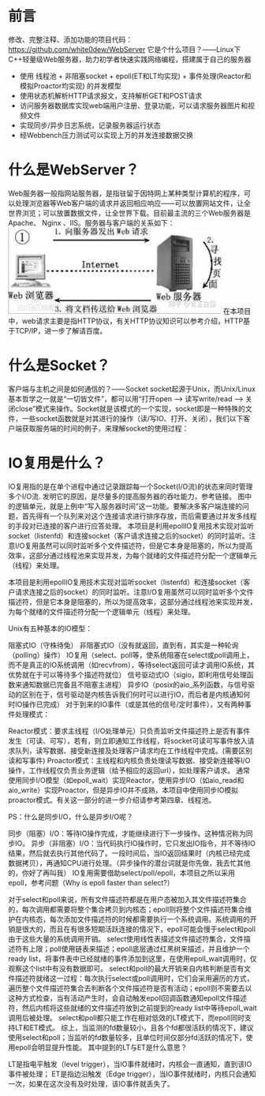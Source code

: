 # 前言
修改、完整注释、添加功能的项目代码：
https://github.com/white0dew/WebServer
它是个什么项目？——Linux下C++轻量级Web服务器，助力初学者快速实践网络编程，搭建属于自己的服务器
- 使用 线程池 + 非阻塞socket + epoll(ET和LT均实现) + 事件处理(Reactor和模拟Proactor均实现) 的并发模型
- 使用状态机解析HTTP请求报文，支持解析GET和POST请求
- 访问服务器数据库实现web端用户注册、登录功能，可以请求服务器图片和视频文件
- 实现同步/异步日志系统，记录服务器运行状态
- 经Webbench压力测试可以实现上万的并发连接数据交换

# 什么是WebServer？
Web服务器一般指网站服务器，是指驻留于因特网上某种类型计算机的程序，可以处理浏览器等Web客户端的请求并返回相应响应——可以放置网站文件，让全世界浏览；可以放置数据文件，让全世界下载。目前最主流的三个Web服务器是Apache、 Nginx 、IIS。服务器与客户端的关系如下：
![](images/2023-02-04-13-17-11.png)
在本项目中，web请求主要是指HTTP协议，有关HTTP协议知识可以参考介绍，HTTP基于TCP/IP，进一步了解请百度。

# 什么是Socket？
客户端与主机之间是如何通信的？——Socket
socket起源于Unix，而Unix/Linux基本哲学之一就是“一切皆文件”，都可以用“打开open –> 读写write/read –> 关闭close”模式来操作。Socket就是该模式的一个实现，socket即是一种特殊的文件，一些socket函数就是对其进行的操作（读/写IO、打开、关闭），我们以下客户端获取服务端的时间的例子，来理解socket的使用过程：

# IO复用是什么？
IO复用指的是在单个进程中通过记录跟踪每一个Socket(I/O流)的状态来同时管理多个I/O流. 发明它的原因，是尽量多的提高服务器的吞吐能力，参考链接。
图中的逻辑单元，就是上例中“写入服务器时间”这一功能。要解决多客户端连接的问题，首先得有一个队列来对这个连接请求进行排序存放，而后需要通过并发多线程的手段对已连接的客户进行应答处理。
本项目是利用epollIO复用技术实现对监听socket（listenfd）和连接socket（客户请求连接之后的socket）的同时监听。注意I/O复用虽然可以同时监听多个文件描述符，但是它本身是阻塞的，所以为提高效率，这部分通过线程池来实现并发，为每个就绪的文件描述符分配一个逻辑单元（线程）来处理。

本项目是利用epollIO复用技术实现对监听socket（listenfd）和连接socket（客户请求连接之后的socket）的同时监听。注意I/O复用虽然可以同时监听多个文件描述符，但是它本身是阻塞的，所以为提高效率，这部分通过线程池来实现并发，为每个就绪的文件描述符分配一个逻辑单元（线程）来处理。

Unix有五种基本的IO模型：

阻塞式IO（守株待兔）
非阻塞式IO（没有就返回，直到有，其实是一种轮询（polling）操作）
IO复用（select、poll等，使系统阻塞在select或poll调用上，而不是真正的IO系统调用（如recvfrom），等待select返回可读才调用IO系统，其优势就在于可以等待多个描述符就位）
信号驱动式IO（sigio，即利用信号处理函数来通知数据已完备且不阻塞主进程）
异步IO（posix的aio_系列函数，与信号驱动的区别在于，信号驱动是内核告诉我们何时可以进行IO，而后者是内核通知何时IO操作已完成）
对于到来的IO事件（或是其他的信号/定时事件），又有两种事件处理模式：

Reactor模式：要求主线程（I/O处理单元）只负责监听文件描述符上是否有事件发生（可读、可写），若有，则立即通知工作线程，将socket可读可写事件放入请求队列，读写数据、接受新连接及处理客户请求均在工作线程中完成。(需要区别读和写事件)
Proactor模式：主线程和内核负责处理读写数据、接受新连接等I/O操作，工作线程仅负责业务逻辑（给予相应的返回url），如处理客户请求。
通常使用同步I/O模型（如epoll_wait）实现Reactor，使用异步I/O（如aio_read和aio_write）实现Proactor，但是异步IO并不成熟，本项目中使用同步IO模拟proactor模式。有关这一部分的进一步介绍请参考第四章、线程池。

PS：什么是同步I/O，什么是异步I/O呢？

同步（阻塞）I/O：等待IO操作完成，才能继续进行下一步操作。这种情况称为同步IO。
异步（非阻塞）I/O：当代码执行IO操作时，它只发出IO指令，并不等待IO结果，然后就去执行其他代码了。一段时间后，当IO返回结果时（内核已经完成数据拷贝），再通知CPU进行处理。（异步操作的潜台词就是你先做，我去忙其他的，你好了再叫我）
IO复用需要借助select/poll/epoll，本项目之所以采用epoll，参考问题（Why is epoll faster than select?）

对于select和poll来说，所有文件描述符都是在用户态被加入其文件描述符集合的，每次调用都需要将整个集合拷贝到内核态；epoll则将整个文件描述符集合维护在内核态，每次添加文件描述符的时候都需要执行一个系统调用。系统调用的开销是很大的，而且在有很多短期活跃连接的情况下，epoll可能会慢于select和poll由于这些大量的系统调用开销。
select使用线性表描述文件描述符集合，文件描述符有上限；poll使用链表来描述；epoll底层通过红黑树来描述，并且维护一个ready list，将事件表中已经就绪的事件添加到这里，在使用epoll_wait调用时，仅观察这个list中有没有数据即可。
select和poll的最大开销来自内核判断是否有文件描述符就绪这一过程：每次执行select或poll调用时，它们会采用遍历的方式，遍历整个文件描述符集合去判断各个文件描述符是否有活动；epoll则不需要去以这种方式检查，当有活动产生时，会自动触发epoll回调函数通知epoll文件描述符，然后内核将这些就绪的文件描述符放到之前提到的ready list中等待epoll_wait调用后被处理。
select和poll都只能工作在相对低效的LT模式下，而epoll同时支持LT和ET模式。
综上，当监测的fd数量较小，且各个fd都很活跃的情况下，建议使用select和poll；当监听的fd数量较多，且单位时间仅部分fd活跃的情况下，使用epoll会明显提升性能。
其中提到的LT与ET是什么意思？

LT是指电平触发（level trigger），当IO事件就绪时，内核会一直通知，直到该IO事件被处理；
ET是指边沿触发（Edge trigger），当IO事件就绪时，内核只会通知一次，如果在这次没有及时处理，该IO事件就丢失了。
